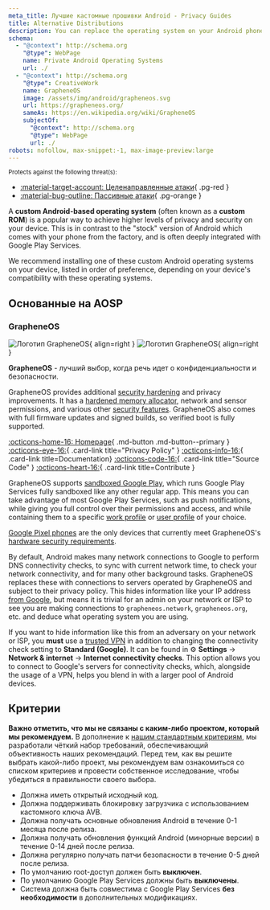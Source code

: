 ```yaml
---
meta_title: Лучшие кастомные прошивки Android - Privacy Guides
title: Alternative Distributions
description: You can replace the operating system on your Android phone with these secure and privacy-respecting alternatives.
schema:
  - "@context": http://schema.org
    "@type": WebPage
    name: Private Android Operating Systems
    url: ./
  - "@context": http://schema.org
    "@type": CreativeWork
    name: GrapheneOS
    image: /assets/img/android/grapheneos.svg
    url: https://grapheneos.org/
    sameAs: https://en.wikipedia.org/wiki/GrapheneOS
    subjectOf:
      "@context": http://schema.org
      "@type": WebPage
      url: ./
robots: nofollow, max-snippet:-1, max-image-preview:large
---
```


<small>Protects against the following threat(s):</small>

- [:material-target-account: Целенаправленные атаки](../basics/common-threats.md#attacks-against-specific-individuals){ .pg-red }
- [:material-bug-outline: Пассивные атаки](../basics/common-threats.md#security-and-privacy){ .pg-orange }

A **custom Android-based operating system** (often known as a **custom ROM**) is a popular way to achieve higher levels of privacy and security on your device. This is in contrast to the "stock" version of Android which comes with your phone from the factory, and is often deeply integrated with Google Play Services.

We recommend installing one of these custom Android operating systems on your device, listed in order of preference, depending on your device's compatibility with these operating systems.

## Основанные на AOSP

### GrapheneOS

<div class="admonition recommendation" markdown>

![Логотип GrapheneOS](../assets/img/android/grapheneos.svg#only-light){ align=right }
![Логотип GrapheneOS](../assets/img/android/grapheneos-dark.svg#only-dark){ align=right }

**GrapheneOS** - лучший выбор, когда речь идет о конфиденциальности и безопасности.

GrapheneOS provides additional [security hardening](https://en.wikipedia.org/wiki/Hardening_\(computing\)) and privacy improvements. It has a [hardened memory allocator](https://github.com/GrapheneOS/hardened_malloc), network and sensor permissions, and various other [security features](https://grapheneos.org/features). GrapheneOS also comes with full firmware updates and signed builds, so verified boot is fully supported.

[:octicons-home-16: Homepage](https://grapheneos.org){ .md-button .md-button--primary }
[:octicons-eye-16:](https://grapheneos.org/faq#privacy-policy){ .card-link title="Privacy Policy" }
[:octicons-info-16:](https://grapheneos.org/faq){ .card-link title=Documentation}
[:octicons-code-16:](https://grapheneos.org/source){ .card-link title="Source Code" }
[:octicons-heart-16:](https://grapheneos.org/donate){ .card-link title=Contribute }

</div>

GrapheneOS supports [sandboxed Google Play](https://grapheneos.org/usage#sandboxed-google-play), which runs Google Play Services fully sandboxed like any other regular app. This means you can take advantage of most Google Play Services, such as push notifications, while giving you full control over their permissions and access, and while containing them to a specific [work profile](../os/android-overview.md#work-profile) or [user profile](../os/android-overview.md#user-profiles) of your choice.

[Google Pixel phones](../mobile-phones.md#google-pixel) are the only devices that currently meet GrapheneOS's [hardware security requirements](https://grapheneos.org/faq#future-devices).

By default, Android makes many network connections to Google to perform DNS connectivity checks, to sync with current network time, to check your network connectivity, and for many other background tasks. GrapheneOS replaces these with connections to servers operated by GrapheneOS and subject to their privacy policy. This hides information like your IP address [from Google](../basics/common-threats.md#privacy-from-service-providers), but means it is trivial for an admin on your network or ISP to see you are making connections to `grapheneos.network`, `grapheneos.org`, etc. and deduce what operating system you are using.

If you want to hide information like this from an adversary on your network or ISP, you **must** use a [trusted VPN](../vpn.md) in addition to changing the connectivity check setting to **Standard (Google)**. It can be found in :gear: **Settings** → **Network & internet** → **Internet connectivity checks**. This option allows you to connect to Google's servers for connectivity checks, which, alongside the usage of a VPN, helps you blend in with a larger pool of Android devices.

## Критерии

**Важно отметить, что мы не связаны с каким-либо проектом, который мы рекомендуем.** В дополнение к [нашим стандартным критериям](../about/criteria.md), мы разработали чёткий набор требований, обеспечивающий объективность наших рекомендаций. Перед тем, как вы решите выбрать какой-либо проект, мы рекомендуем вам ознакомиться со списком критериев и провести собственное исследование, чтобы убедиться в правильности своего выбора.

- Должна иметь открытый исходный код.
- Должна поддерживать блокировку загрузчика с использованием кастомного ключа AVB.
- Должна получать основные обновления Android в течение 0-1 месяца после релиза.
- Должна получать обновления функций Android (минорные версии) в течение 0-14 дней после релиза.
- Должна регулярно получать патчи безопасности в течение 0-5 дней после релиза.
- По умолчанию root-доступ должен быть **выключен**.
- По умолчанию Google Play Services должны быть **выключены**.
- Система должна быть совместима с Google Play Services **без необходимости** в дополнительных модификациях.
